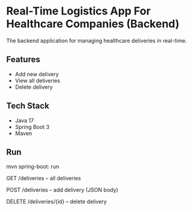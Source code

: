 # Real-Time Logistics App For Healthcare Companies (Backend)

The backend application for managing healthcare deliveries in real-time.

## Features
- Add new delivery
- View all deliveries
- Delete delivery

## Tech Stack
- Java 17
- Spring Boot 3
- Maven

## Run
mvn spring-boot: run

GET /deliveries – all deliveries

POST /deliveries – add delivery (JSON body)

DELETE /deliveries/{id} – delete delivery
